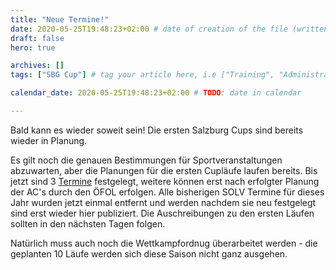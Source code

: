 ```yaml
---
title: "Neue Termine!"
date: 2020-05-25T19:48:23+02:00 # date of creation of the file (written)
draft: false
hero: true

archives: []
tags: ["SBG Cup"] # tag your article here, i.e ["Training", "Administratives"]

calendar_date: 2020-05-25T19:48:23+02:00 # TODO: date in calendar

---
```


Bald kann es wieder soweit sein! Die ersten Salzburg Cups sind bereits wieder in Planung.

<!--more-->

Es gilt noch die genauen Bestimmungen für Sportveranstaltungen abzuwarten, aber die Planungen für die ersten Cupläufe laufen bereits. Bis jetzt sind 3 [Termine](/termine) festgelegt, weitere können erst nach erfolgter Planung der AC's durch den ÖFOL erfolgen. Alle bisherigen SOLV Termine für dieses Jahr wurden jetzt einmal entfernt und werden nachdem sie neu festgelegt sind erst wieder hier publiziert. Die Auschreibungen zu den ersten Läufen sollten in den nächsten Tagen folgen.

Natürlich muss auch noch die Wettkampfordnug überarbeitet werden - die geplanten 10 Läufe werden sich diese Saison nicht ganz ausgehen.